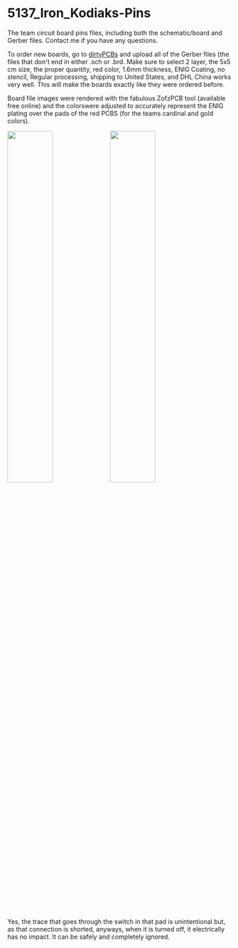 # 5137_Iron_Kodiaks-Pins
The team circuit board pins files, including both the schematic/board and Gerber files.
Contact me if you have any questions.

To order new boards, go to [dirtyPCBs](http://dirtypcbs.com/) and upload all of the Gerber files (the files that don't end in either .sch or .brd. Make sure to select 2 layer, the 5x5 cm size, the proper quantity, red color, 1.6mm thickness, ENIG Coating, no stencil, Regular processing, shipping to United States, and DHL China works very well. This will make the boards exactly like they were ordered before. 

Board file images were rendered with the fabulous ZofzPCB tool (available free online) and the colorswere adjusted to accurately represent the ENIG plating over the pads of the red PCBS (for the teams cardinal and gold colors).

<img src="https://cloud.githubusercontent.com/assets/14482475/11171059/2b924f44-8b9b-11e5-803e-f8d4f594ae8d.png" width="45%"></img> <img src="https://cloud.githubusercontent.com/assets/14482475/11171060/4fbb65f4-8b9b-11e5-9e2e-3af1629adb89.png" width="45%"></img> 

Yes, the trace that goes through the switch in that pad is unintentional but, as that connection is shorted, anyways, when it is turned off, it electrically has no impact. It can be safely and completely ignored.
